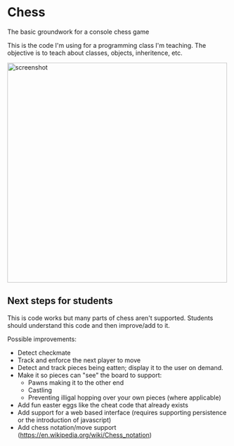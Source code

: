 # Chess

The basic groundwork for a console chess game

This is the code I'm using for a programming class I'm teaching. The objective is to teach about classes, objects, inheritence, etc.

<img src="https://rizwanjiwan.com/chess-screenie.png" alt="screenshot" width="500"/>

## Next steps for students

This is code works but many parts of chess aren't supported. Students should understand this code and then improve/add to it.

Possible improvements:
* Detect checkmate
* Track and enforce the next player to move
* Detect and track pieces being eatten; display it to the user on demand.
* Make it so pieces can "see" the board to support:
  * Pawns making it to the other end
  * Castling
  * Preventing illigal hopping over your own pieces (where applicable)
 * Add fun easter eggs like the cheat code that already exists
 * Add support for a web based interface (requires supporting persistence or the introduction of javascript)
 * Add chess notation/move support (https://en.wikipedia.org/wiki/Chess_notation) 
 
